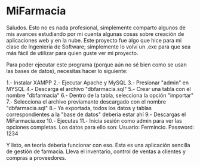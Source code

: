 # MiFarmacia

Saludos. Esto no es nada profesional, simplemente comparto algunos de mis avances estudiando por mi cuenta algunas cosas sobre creación de aplicaciones web y en la nube. 
Este proyecto fue algo que hice para mi clase de Ingeniería de Software; simplemente lo volví un .exe para que sea más fácil de utilizar para quien guste ver mi proyecto.

Para poder ejecutar este programa (porque aún no sé bien como se usan las bases de datos), necesitas hacer lo siguiente:

1.- Instalar XAMPP
2.- Ejecutar Apache y MySQL
3.- Presionar "admin" en MYSQL
4.- Descarga el archivo "dbfarmacia.sql"
5.- Crear una tabla con el nombre "dbfarmacia"
6.- Dentro de la tabla, selecciona la opción "importar"
7.- Selecciona el archivo previamante descargado con el nombre "dbfarmacia.sql"
8.- Ya exportada, todos los datos y tablas correspondientes a la "base de datos" debería estar ahí
9.- Descargas el MiFarmacia.exe
10.- Ejecutas
11.- Inicia sesión como admin para ver las opciones completas. Los datos para ello son: Usuario: Fermincio. Password: 1234

Y listo, en teoría debería funcionar con eso. Esta es una aplicación sencilla de gestión de farmacia. Lleva el inventario, control de ventas a clientes y compras a proveedores.

